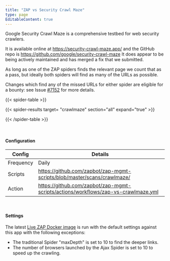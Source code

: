 ```yaml
---
title: "ZAP vs Security Crawl Maze"
type: page
EditableContent: true
---
```

Google Security Crawl Maze is a comprehensive testbed for web security crawlers. 

It is available online at https://security-crawl-maze.app/ and the GitHub repo is https://github.com/google/security-crawl-maze
It does appear to be being actively maintained and has merged a fix that we submitted. 

As long as one of the ZAP spiders finds the relevant page we count that as a pass, but ideally both spiders will find as many of the URLs as possible.

Changes which find any of the missed URLs for either spider are eligible for a bounty: 
see Issue [#7152](https://github.com/zaproxy/zaproxy/issues/7152) for more details.

{{< spider-table >}}

  {{< spider-results target= "crawlmaze" section="all" expand="true" >}}

{{< /spider-table >}}

&nbsp;  

#### Configuration

| Config | Details |
| --- | --- |
| Frequency | Daily |
| Scripts | https://github.com/zapbot/zap-mgmt-scripts/blob/master/scans/crawlmaze/ |
| Action | https://github.com/zapbot/zap-mgmt-scripts/actions/workflows/zap-vs-crawlmaze.yml | 

&nbsp;  

#### Settings

The latest [Live ZAP Docker image](https://hub.docker.com/r/owasp/zap2docker-live/) is run with the default settings against this app with the following exceptions:

* The traditional Spider "maxDepth" is set to 10 to find the deeper links.
* The number of browsers launched by the Ajax Spider is set to 10 to speed up the crawling.
